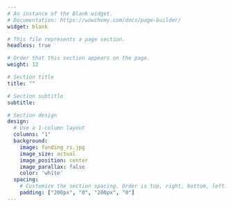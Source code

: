 ```yaml
---
# An instance of the Blank widget.
# Documentation: https://wowchemy.com/docs/page-builder/
widget: blank

# This file represents a page section.
headless: true

# Order that this section appears on the page.
weight: 12

# Section title
title: ""

# Section subtitle
subtitle:

# Section design
design:
  # Use a 1-column layout
  columns: "1"
  background:
    image: funding_rs.jpg
    image_size: actual
    image_position: center
    image_parallax: false
    color: 'white'
  spacing:
    # Customize the section spacing. Order is top, right, bottom, left.
    padding: ["200px", "0", "200px", "0"]
---
```


